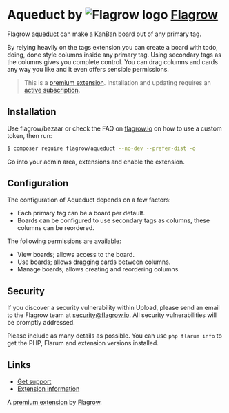 # Aqueduct by ![Flagrow logo](https://avatars0.githubusercontent.com/u/16413865?v=3&s=20) [Flagrow](https://discuss.flarum.org/d/1832)

Flagrow [aqueduct](https://flagrow.io/extensions/flagrow/aqueduct) can make a KanBan board out of any primary tag.

By relying heavily on the tags extension you can create a board with todo, doing, done style columns inside any primary tag. Using secondary tags as the columns gives you complete control. You can drag columns and cards any way you like and it even offers sensible permissions.

> This is a [premium extension](https://flagrow.io/about/premium-extensions). Installation and updating requires an [active subscription](https://flagrow.io/extensions/flagrow/aqueduct/subscription).

## Installation

Use flagrow/bazaar or check the FAQ on [flagrow.io](https://flagrow.io) on how to use a custom token, then run:

```bash
$ composer require flagrow/aqueduct --no-dev --prefer-dist -o
```

Go into your admin area, extensions and enable the extension.

## Configuration

The configuration of Aqueduct depends on a few factors:

- Each primary tag can be a board per default.
- Boards can be configured to use secondary tags as columns, these columns can be reordered.

The following permissions are available:

- View boards; allows access to the board.
- Use boards; allows dragging cards between columns.
- Manage boards; allows creating and reordering columns.

## Security

If you discover a security vulnerability within Upload, please send an email to the Flagrow team at security@flagrow.io. All security vulnerabilities will be promptly addressed.

Please include as many details as possible. You can use `php flarum info` to get the PHP, Flarum and extension versions installed.

## Links

- [Get support](https://forum.flagrow.io/t/flagrow-aqueduct)
- [Extension information](https://flagrow.io/extensions/flagrow/aqueduct)

A [premium extension](https://flagrow.io/about/premium-extensions) by [Flagrow](https://flagrow.io/).
